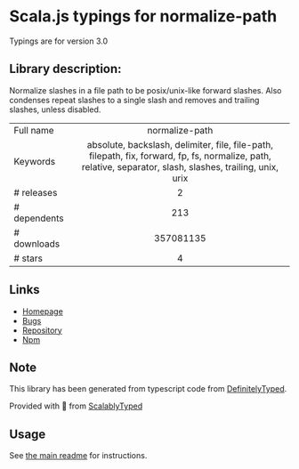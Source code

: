 
# Scala.js typings for normalize-path

Typings are for version 3.0

## Library description:
Normalize slashes in a file path to be posix/unix-like forward slashes. Also condenses repeat slashes to a single slash and removes and trailing slashes, unless disabled.

|                    |                 |
| ------------------ | :-------------: |
| Full name          | normalize-path |
| Keywords           | absolute, backslash, delimiter, file, file-path, filepath, fix, forward, fp, fs, normalize, path, relative, separator, slash, slashes, trailing, unix, urix |
| # releases         | 2 |
| # dependents       | 213 |
| # downloads        | 357081135 |
| # stars            | 4 |

## Links
- [Homepage](https://github.com/jonschlinkert/normalize-path)
- [Bugs](https://github.com/jonschlinkert/normalize-path/issues)
- [Repository](https://github.com/jonschlinkert/normalize-path)
- [Npm](https://www.npmjs.com/package/normalize-path)
    


## Note
This library has been generated from typescript code from [DefinitelyTyped](https://definitelytyped.org).

Provided with :purple_heart: from [ScalablyTyped](https://github.com/oyvindberg/ScalablyTyped)

## Usage
See [the main readme](../../readme.md) for instructions.


